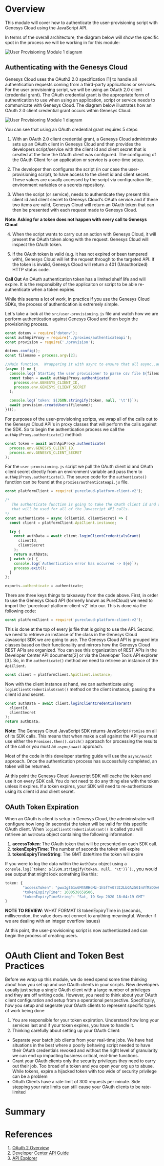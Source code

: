 # Overview

This module will cover how to authenticate the user-provisioning script with Genesys Cloud using the JavaScript API.

In terms of the overall architecture, the diagram below will show the specific spot in the process we will be working in for this module:

![User Provisioning Module 1 diagram]("resources/images/user_provisioning_auth_module1.png")

## Authenticating with the Genesys Cloud

Genesys Cloud uses the OAuth2 2.0 specification [1] to handle all authentication requests coming from a third-party applications or services. For the user provisioning script, we will be using an OAuth 2.0 client (credential grant). The OAuth credential grant is the appropriate form of authentication to use when using an application, script or service needs to communicate with Genesys Cloud. The diagram below illustrates how an OAuth 2.0 client credential grant occurs within Genesys Cloud.

![User Provisioning Module 1 diagram]("resources/images/user_provisioning_outh_client_credential_grant_module.png")

You can see that using an OAuth credential grant requires 5 steps:

1. With an OAuth 2.0 client credential grant, a Genesys Cloud administrato sets up an OAuth client in Genesys Cloud and then provides the developers script/service with the client id and client secret that is created at the time the OAuth client was configured. The configuring of the OAuth Client for an application or service is a one-time setup.

2. The developer then configures the script (in our case the user-provisioning script), to have access to the client id and client secret. These values are usually accessed by the script via configuration file, environment variables or a secrets repository.

3. When the script (or service), needs to authenticate they present this client id and client secret to Genesys Cloud's OAuth service and if these two items are valid, Genesys Cloud will return an OAuth token that can then be presented with each request made to Genesys Cloud.

**Note: Asking for a token does not happen with every call to Genesys Cloud**

4. When the script wants to carry out an action with Genesys Cloud, it will present the OAuth token along with the request. Genesys Cloud will inspect the OAuth token.

5. If the OAuth token is valid (e.g. it has not expired or been tampered with), Genesys Cloud will let the request through to the targeted API. If the token is invalid, Genesys Cloud will return a 401 (Unauthorized) HTTP status code.

**Call Out** An OAuth authentication token has a limited shelf life and will expire. It is the responsiblity of the applicaiton or script to be able re-authenticate when a token expires.

While this seems a lot of work, in practice if you use the Genesys Cloud SDKs, the process of authentication is extremely simple.

Let's take a look at the `src/user-provisioning.js` file and watch how we are perform authentication against Genesys Cloud and then begin the provisioning process.

```javascript
const dotenv = require('dotenv');
const authApiProxy = require('./proxies/authenticateapi');
const provision = require('./provision');

dotenv.config();
const filename = process.argv[2];

//Main function.  Wrappering it with async to ensure that all async..await calls are properly fullfill
(async () => {
  console.log(`Starting the user provisioner to parse csv file ${filename}`);
  const token = await authApiProxy.authenticate(
    process.env.GENESYS_CLIENT_ID,
    process.env.GENESYS_CLIENT_SECRET
  );

  console.log(`token: ${JSON.stringify(token, null, '\t')}`);
  await provision.createUsers(filename);
})();
```

For purposes of the user-provisioning scripts, we wrap all of the calls out to the Genesys Cloud API's in proxy classes that will perform the calls against the SDK. So to begin the authentication process we call the `authApiProxy.authenticate()` method:

```javascript
const token = await authApiProxy.authenticate(
  process.env.GENESYS_CLIENT_ID,
  process.env.GENESYS_CLIENT_SECRET
);
```

For the `user-provisioning.js` script we pull the OAuth client id and OAuth client secret directly from an environment variable and pass them to `authApiProxy.authenticate()`.
The source code for the `authenticate()` function can be found at the `proxies/authenticateapi.js` file.

```javascript
const platformClient = require('purecloud-platform-client-v2');

/*
   The authenticate function is going to take the OAuth client id and secret and get a OAuth client credential token
   that will be used for all of the Javascript API calls.
*/
const authenticate = async (clientId, clientSecret) => {
  const client = platformClient.ApiClient.instance;

  try {
    const authData = await client.loginClientCredentialsGrant(
      clientId,
      clientSecret
    );
    return authData;
  } catch (e) {
    console.log(`Authentication error has occurred -> ${e}`);
    process.exit();
  }
};

exports.authenticate = authenticate;
```

There are three keys things to takeaway from the code above. First, in order to use the Genesys Cloud API (formerly known as PureCloud) we need to import the `purecloud-platform-client-v2' into our. This is done via the following code:

```javascript
const platformClient = require('purecloud-platform-client-v2');
```

This is done at the top of every js file that is going to use the API. Second, we need to retrieve an instance of the class in the Genesys Cloud Javascript SDK we are going to use. The Genesys Cloud API is grouped into classes based on their functionality and mirrors how the Genesys Cloud REST APIs are organized. You can see this organization of REST APIs in the Developer Center API documents[2] or via the Developer Tools API explorer [3].
So, in the `authenticate()` method we need to retrieve an instance of the `ApiClient`.

```javascript
const client = platformClient.ApiClient.instance;
```

Now with the client instance at hand, we can authenticate using `loginClientCredentialsGrant()` method on the client instance, passing the client id and secret.

```javascript
const authData = await client.loginClientCredentialsGrant(
  clientId,
  clientSecret
);
return authData;
```

**Note:** The Genesys Cloud JavaScript SDK returns JavaScript `Promise` on all of its SDK calls. This means that when make a call against the API you must use either the `Promises.then().catch()` approach for processing the results of the call or you must an `async/await` approach.

Most of the code in this developer starting guide will use the `async/await` approach. Once the authentication process has successfully completed, an token will be returned.

At this point the Genesys Cloud Javascript SDK will cache the token and use it on every SDK call. You do not need to do any thing else with the token unless it expires. If a token expires, your SDK will need to re-authenticate using its client id and client secret.

## OAuth Token Expiration

When an OAuth is client is setup in Genesys Cloud, the admininstrator will configure how long (in seconds) the token will be valid for this specific OAuth client. When `loginClientCredentialsGrant()` is called you will retrieve an `AuthData` object containing the following information:

1. **accessToken**: The OAuth token that will be presented on each SDK call.
2. **tokenExpiryTime**: The number of seconds the token will expire
3. **tokenExpiryTimeString**: The GMT date/time the token will expire

If you were to log the data within the `AuthData` object using a `` console.log(`token: ${JSON.stringify(token, null, '\t')}`); ``, you would see output that might look something like this:

```javascript
token: {
        "accessToken": "pwxIgt61u6M4ARHcMz-1h5fTv073I2LbQAz50InVfMzDDv0vy9Ecaw0JYjgjy3Dyul7ULvTUAWU1p5IFDSy02A",
        "tokenExpiryTime": 1600538659506,
        "tokenExpiryTimeString": "Sat, 19 Sep 2020 18:04:19 GMT"
}
```

**NOTE TO REVIEW**: WHAT FORMAT IS tokenExpiryTime in (seconds, millisecndon, the value does not convert to anything meaningful. Wonder if we are dealing with an integer overflow issues)

At this point, the user-provisioning script is now authenticated and can begin the process of creating users.

# OAuth Client and Token Best Practices

Before we wrap up this module, we do need spend some time thinking about how you set up and use OAuth clients in your scripts. New developers usually just setup a single OAuth client with a large number of privileges and they are off writing code. However, you need to think about your OAuth client configuration and setup from a operational perspective.
Specifically, how you setup and segerate your OAuth clients to represent specific types of work being done

1.  You are responsible for your token expiration. Understand how long your services last and if your token expires, you have to handle it.
2.  Thinking carefully about setting up your OAuth Client:

- Separate your batch job clients from your real-time jobs. We have had situations in the best where a poorly behaving script needed to have their OAuth credentials revoked and without the right level of granularity we can end up impacting business critical, real-time functions.
- Grant your OAuth clients only the security privileges they need to carry out their job. Too broad of a token and you open your org up to abuse. While tokens, expire a hijacked token with too wide of security privilege can be a problem
- OAuth Clients have a rate limit of 300 requests per minute. Side stepping your rate limits can still cause your OAuth clients to be rate-limited

# Summary

# References

1. [OAuth 2 Overview](https://developer.mypurecloud.com/api/rest/authorization/index.html#access_tokens)
2. [Developer Center API Guide](https://developer.mypurecloud.com/api/rest/v2/)
3. [API Explorer](https://developer.mypurecloud.com/developer-tools/#/api-explorer)
